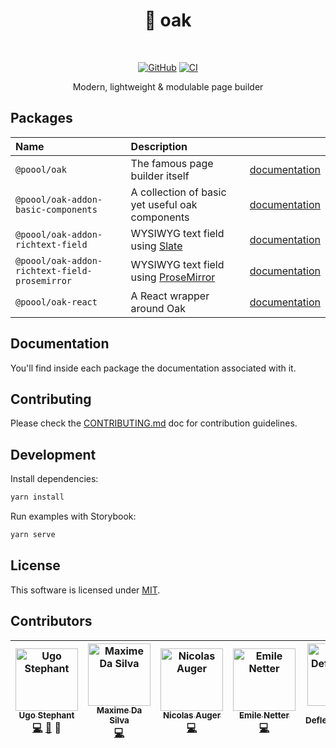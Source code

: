 <div align="center">

<h1>🌳 oak</h1>

<br />

[![GitHub](https://img.shields.io/github/license/p3ol/oak.svg)](https://github.com/p3ol/oak)
[![CI](https://github.com/p3ol/oak/workflows/CI/badge.svg)](https://github.com/p3ol/oak/actions)

<p>Modern, lightweight &amp; modulable page builder</p>
</div>

## Packages

| Name | Description | |
| :-- | :-- | :-- |
| `@poool/oak` | The famous page builder itself | [documentation](https://github.com/p3ol/oak/blob/master/packages/oak) |
| `@poool/oak-addon-basic-components` | A collection of basic yet useful oak components | [documentation](https://github.com/p3ol/oak/blob/master/packages/oak-addon-basic-components) |
| `@poool/oak-addon-richtext-field` | WYSIWYG text field using [Slate](https://github.com/ianstormtaylor/slate) | [documentation](https://github.com/p3ol/oak/blob/master/packages/oak-addon-richtext-field) |
| `@poool/oak-addon-richtext-field-prosemirror` | WYSIWYG text field using [ProseMirror](https://github.com/ProseMirror/prosemirror) | [documentation](https://github.com/p3ol/oak/blob/master/packages/oak-addon-richtext-field-prosemirror) |
| `@poool/oak-react` | A React wrapper around Oak | [documentation](https://github.com/p3ol/oak/blob/master/packages/oak-react) |

## Documentation

You'll find inside each package the documentation associated with it.

## Contributing

Please check the [CONTRIBUTING.md](https://github.com/p3ol/oak/blob/master/CONTRIBUTING.md) doc for contribution guidelines.

## Development

Install dependencies:

```bash
yarn install
```

Run examples with Storybook:

```bash
yarn serve
```

## License

This software is licensed under [MIT](https://github.com/p3ol/oak/blob/master/LICENSE).

## Contributors

<!-- Contributors START
Ugo_Stephant dackmin https://github.com/dackmin code doc tools
Maxime_Da_Silva maximedasilva https://github.com/maximedasilva code
Nicolas_Auger NicolasAuger https://github.com/NicolasAuger code
Emile_Netter emileNetter https://github.com/emileNetter code
Simon_Deflesschouwer defless https://github.com/defless code
Tyler_Escolano tyesc https://github.com/tyesc code
Contributors END -->
<!-- Contributors table START -->
| <img src="https://avatars.githubusercontent.com/dackmin?s=100" width="100" alt="Ugo Stephant" /><br />[<sub>Ugo Stephant</sub>](https://github.com/dackmin)<br />[💻](https://github.com/p3ol/oak/commits?author=dackmin) [📖](https://github.com/p3ol/oak/commits?author=dackmin) 🔧 | <img src="https://avatars.githubusercontent.com/maximedasilva?s=100" width="100" alt="Maxime Da Silva" /><br />[<sub>Maxime Da Silva</sub>](https://github.com/maximedasilva)<br />[💻](https://github.com/p3ol/oak/commits?author=maximedasilva) | <img src="https://avatars.githubusercontent.com/NicolasAuger?s=100" width="100" alt="Nicolas Auger" /><br />[<sub>Nicolas Auger</sub>](https://github.com/NicolasAuger)<br />[💻](https://github.com/p3ol/oak/commits?author=NicolasAuger) | <img src="https://avatars.githubusercontent.com/emileNetter?s=100" width="100" alt="Emile Netter" /><br />[<sub>Emile Netter</sub>](https://github.com/emileNetter)<br />[💻](https://github.com/p3ol/oak/commits?author=emileNetter) | <img src="https://avatars.githubusercontent.com/defless?s=100" width="100" alt="Simon Deflesschouwer" /><br />[<sub>Simon Deflesschouwer</sub>](https://github.com/defless)<br />[💻](https://github.com/p3ol/oak/commits?author=defless) | <img src="https://avatars.githubusercontent.com/tyesc?s=100" width="100" alt="Tyler Escolano" /><br />[<sub>Tyler Escolano</sub>](https://github.com/tyesc)<br />[💻](https://github.com/p3ol/oak/commits?author=tyesc) |
| :---: | :---: | :---: | :---: | :---: | :---: |
<!-- Contributors table END -->
